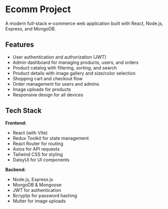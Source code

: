 # Ecomm Project

A modern full-stack e-commerce web application built with React, Node.js, Express, and MongoDB.

## Features

- User authentication and authorization (JWT)
- Admin dashboard for managing products, users, and orders
- Product catalog with filtering, sorting, and search
- Product details with image gallery and size/color selection
- Shopping cart and checkout flow
- Order management for users and admins
- Image uploads for products
- Responsive design for all devices

## Tech Stack

**Frontend:**
- React (with Vite)
- Redux Toolkit for state management
- React Router for routing
- Axios for API requests
- Tailwind CSS for styling
- DaisyUI for UI components

**Backend:**
- Node.js, Express.js
- MongoDB & Mongoose
- JWT for authentication
- Bcryptjs for password hashing
- Multer for image uploads